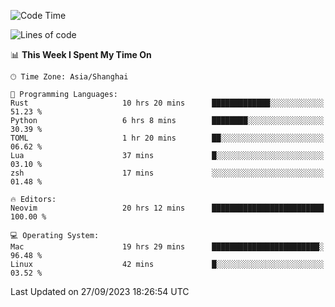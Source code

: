 <!--START_SECTION:waka-->
![Code Time](http://img.shields.io/badge/Code%20Time-1%2C626%20hrs%2011%20mins-blue)

![Lines of code](https://img.shields.io/badge/From%20Hello%20World%20I%27ve%20Written-287.2%20thousand%20lines%20of%20code-blue)

📊 **This Week I Spent My Time On** 

```text
🕑︎ Time Zone: Asia/Shanghai

💬 Programming Languages: 
Rust                     10 hrs 20 mins      █████████████░░░░░░░░░░░░   51.23 % 
Python                   6 hrs 8 mins        ████████░░░░░░░░░░░░░░░░░   30.39 % 
TOML                     1 hr 20 mins        ██░░░░░░░░░░░░░░░░░░░░░░░   06.62 % 
Lua                      37 mins             █░░░░░░░░░░░░░░░░░░░░░░░░   03.10 % 
zsh                      17 mins             ░░░░░░░░░░░░░░░░░░░░░░░░░   01.48 % 

🔥 Editors: 
Neovim                   20 hrs 12 mins      █████████████████████████   100.00 % 

💻 Operating System: 
Mac                      19 hrs 29 mins      ████████████████████████░   96.48 % 
Linux                    42 mins             █░░░░░░░░░░░░░░░░░░░░░░░░   03.52 % 
```


 Last Updated on 27/09/2023 18:26:54 UTC
<!--END_SECTION:waka-->
